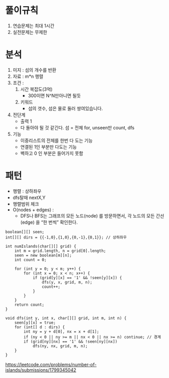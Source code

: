 # 풀이규칙
1. 연습문제는 최대 1시간
2. 실전문제는 무제한

# 분석

1. 미지 : 섬의 개수를 반환
2. 자료 : m*n 행렬
3. 조건 : 
   1. 시간 복잡도(3억)
      - 300이면 N^N만아니면 될듯
   2. 키워드
      - 섬의 갯수, 섬은 물로 둘러 쌍여있습니다.  
4. 전단계
   - 출력 1 
   - 다 돌아야 될 것 같긴다. 섬 = 전체 for, unseen만 count, dfs
5. 기능
   - 이중리스트의 전체를 한번 다 도는 기능 
   - 연결된 1인 부분만 다도는 기능
   - 벽하고 0 인 부분은 들어가지 못함

# 패턴
- 행렬 : 상하좌우
- dfs탈때 nextX,Y
- 행렬범위 체크
- O(nodes + edges) : 
  - DFS나 BFS는 그래프의 모든 노드(node) 를 방문하면서, 각 노드의 모든 간선(edge) 을 “한 번씩” 확인한다.
```text
boolean[][] seen;
int[][] dirs = {{-1,0},{1,0},{0,-1},{0,1}}; // 상하좌우

int numIslands(char[][] grid) {
    int m = grid.length, n = grid[0].length;
    seen = new boolean[m][n];
    int count = 0;

    for (int y = 0; y < m; y++) {
        for (int x = 0; x < n; x++) {
            if (grid[y][x] == '1' && !seen[y][x]) {
                dfs(y, x, grid, m, n);
                count++;
            }
        }
    }
    return count;
}

void dfs(int y, int x, char[][] grid, int m, int n) {
    seen[y][x] = true;
    for (int[] d : dirs) {
        int ny = y + d[0], nx = x + d[1];
        if (ny < 0 || ny >= m || nx < 0 || nx >= n) continue; // 경계
        if (grid[ny][nx] == '1' && !seen[ny][nx])
            dfs(ny, nx, grid, m, n);
    }
}
```


https://leetcode.com/problems/number-of-islands/submissions/1799345042